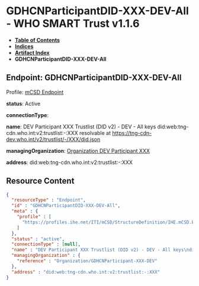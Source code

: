 # GDHCNParticipantDID-XXX-DEV-All - WHO SMART Trust v1.1.6

* [**Table of Contents**](toc.md)
* [**Indices**](indices.md)
* [**Artifact Index**](artifacts.md)
* **GDHCNParticipantDID-XXX-DEV-All**

## Endpoint: GDHCNParticipantDID-XXX-DEV-All

Profile: [mCSD Endpoint](https://profiles.ihe.net/ITI/mCSD/4.0.0/StructureDefinition-IHE.mCSD.Endpoint.html)

**status**: Active

**connectionType**: 

**name**: DEV Participant XXX Trustlist (DID v2) - DEV - All keys did:web:tng-cdn.who.int:v2:trustlist:-:XXX resolvable at https://tng-cdn-dev.who.int/v2/trustlist/-/XXX/did.json

**managingOrganization**: [Organization DEV Participant XXX](Organization-GDHCNParticipant-XXX-DEV.md)

**address**: did:web:tng-cdn.who.int:v2:trustlist:-:XXX



## Resource Content

```json
{
  "resourceType" : "Endpoint",
  "id" : "GDHCNParticipantDID-XXX-DEV-All",
  "meta" : {
    "profile" : [
      "https://profiles.ihe.net/ITI/mCSD/StructureDefinition/IHE.mCSD.Endpoint"
    ]
  },
  "status" : "active",
  "connectionType" : [null],
  "name" : "DEV Participant XXX Trustlist (DID v2) - DEV - All keys\ndid:web:tng-cdn.who.int:v2:trustlist:-:XXX\nresolvable at https://tng-cdn-dev.who.int/v2/trustlist/-/XXX/did.json",
  "managingOrganization" : {
    "reference" : "Organization/GDHCNParticipant-XXX-DEV"
  },
  "address" : "did:web:tng-cdn.who.int:v2:trustlist:-:XXX"
}

```
